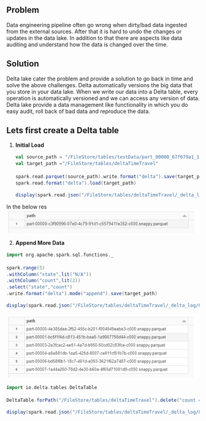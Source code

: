 ## Problem
Data engineering pipeline often go wrong when dirty/bad data ingested from the external sources. After that it is hard to undo the changes or updates in the data lake. In addition to that there are aspects like data auditing and understand how the data is changed over the time.

## Solution

Delta lake cater the problem and provide a solution to go back in time and solve the above challenges. Delta automatically versions the big data that you store in your data lake. When we write our data into a Delta table, every operation is automatically versioned and we can access any version of data. Delta lake provide a data management like functionality in which you do easy audit, roll back of bad data and reproduce the data.

## Lets first create a Delta table

 1. **Initial Load** 

	```scala
	val source_path = "/FileStore/tables/testData/part_00000_67f679a1_1d91_4571_9d54_54ab84497267_c000_snappy.parquet"
	val target_path ="/FileStore/tables/deltaTimeTravel"

	spark.read.parquet(source_path).write.format("delta").save(target_path)
	spark.read.format("delta").load(target_path)
	```
	```scala
	display(spark.read.json("/FileStore/tables/deltaTimeTravel/_delta_log/00000000000000000000.json").select("add.path").where("add is not null"))
	```
In the below res
	![Delta lake](https://github.com/gurditsingh/blog/blob/gh-pages/_screenshots/dl_ep5_tt3.JPG?raw=true)

 2. **Append More Data**
```scala
import org.apache.spark.sql.functions._

spark.range(5)
.withColumn("state",lit("N/A"))
.withColumn("count",lit(2))
.select("state","count")
.write.format("delta").mode("append").save(target_path)
```
```scala
display(spark.read.json("/FileStore/tables/deltaTimeTravel/_delta_log/00000000000000000001.json").select("add.path").where("add is not null"))
```
![Delta lake](https://github.com/gurditsingh/blog/blob/gh-pages/_screenshots/dl_ep5_tt4.JPG?raw=true)


```scala
import io.delta.tables.DeltaTable

DeltaTable.forPath("/FileStore/tables/deltaTimeTravel").delete("count == 2")
```
```scala
display(spark.read.json("/FileStore/tables/deltaTimeTravel/_delta_log/00000000000000000002.json").select("remove.path").where("remove is not null"))
```


<!--stackedit_data:
eyJoaXN0b3J5IjpbMTE5ODg1MDQ1OSwtMTczNTI3MjcyMywtMT
QxMjIxNjEwLDExMTg3MzQ5MSwxOTY2NTE2NzY5LDg1MTM1NzEw
MiwtMTU1NzgzMTY2OSwtMTIxNTY5NDIxMywtMTQzMTEwMzI4Mi
wtMTcyMDQzMDM5MiwtMjA4ODc0NjYxMiwtMTU3NDYyODYyMSwt
NzY2NDUwMTY0LDg2NTU2NzY2Miw1MjMyMTI3NDcsLTE4MDA1Mj
cyOTIsLTEyOTA0MjA5NzYsLTE4ODEzNTgwMzcsODU3MDk5MjIw
LC0xODQwOTEyNjU4XX0=
-->